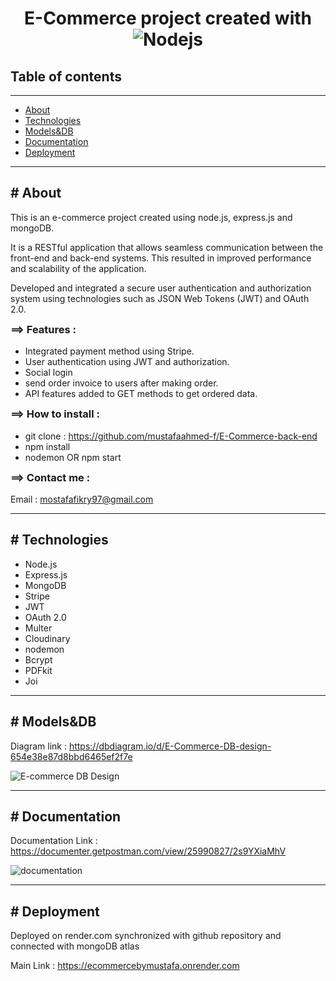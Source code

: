 <!DOCTYPE html>
<html>
  <head> </head>
  <body>
    <h1 style="text-align: center">
      E-Commerce project created with
      <span
      >
        <img alt="Nodejs" src="https://img.shields.io/badge/-Nodejs-43853d?style=flat-square&logo=Node.js&logoColor=white" /></span
      >
    </h1>
    <h2>Table of contents</h2>
    <hr />
    <ul id="table-contents">
      <li><a href="#About">About</a></li>
      <li><a href="#Technologies">Technologies</a></li>
      <li><a href="#Models&DB">Models&DB</a></li>
      <li><a href="#Documentation">Documentation</a></li>
      <li><a href="#Deployment">Deployment</a></li>
    </ul>
    <hr />
    <section id="About">
      <h2># About</h2>
      <p>
        This is an e-commerce project created using node.js, express.js and
        mongoDB.
      </p>
      <p>
        It is a RESTful application that allows seamless communication between
        the front-end and back-end systems. This resulted in improved
        performance and scalability of the application.
      </p>
      <p>
        Developed and integrated a secure user authentication and authorization
        system using technologies such as JSON Web Tokens (JWT) and OAuth 2.0.
      </p>
      <h3 style="margin-top: 4px">==> Features :</h3>
      <ul>
        <li>Integrated payment method using Stripe.</li>
        <li>User authentication using JWT and authorization.</li>
        <li>Social login</li>
        <li>send order invoice to users after making order.</li>
        <li>API features added to GET methods to get ordered data.</li>
      </ul>
      <h3 style="margin-top: 4px">==> How to install :</h3>
      <ul>
        <li>
          git clone :
          <a href="https://github.com/mustafaahmed-f/E-Commerce-back-end"
            >https://github.com/mustafaahmed-f/E-Commerce-back-end</a
          >
        </li>
        <li>npm install</li>
        <li>nodemon OR npm start</li>
      </ul>
      <h3 style="margin-top: 4px">==> Contact me :</h3>
      <p>
        Email :
        <a href="mailto:mostafafikry97@gmail.com">mostafafikry97@gmail.com</a>
      </p>
    </section>
    <hr />
    <section id="Technologies">
      <h2># Technologies</h2>
      <ul>
        <li>Node.js</li>
        <li>Express.js</li>
        <li>MongoDB</li>
        <li>Stripe</li>
        <li>JWT</li>
        <li>OAuth 2.0</li>
        <li>Multer</li>
        <li>Cloudinary</li>
        <li>nodemon</li>
        <li>Bcrypt</li>
        <li>PDFkit</li>
        <li>Joi</li>
      </ul>
    </section>
    <hr />
    <section id="Models&DB">
      <h2># Models&DB</h2>
      <p>Diagram link : <a href="https://dbdiagram.io/d/E-Commerce-DB-design-654e38e87d8bbd6465ef2f7e">https://dbdiagram.io/d/E-Commerce-DB-design-654e38e87d8bbd6465ef2f7e</a></p>
      <img
        src="https://res.cloudinary.com/dvvmu40wx/image/upload/v1699631624/eCommerce/E-Commerce_DB_htt5cq.png"
        alt="E-commerce DB Design"
      />
    </section>
    <hr />
    <section id="Documentation">
      <h2># Documentation</h2>
      <p>
        Documentation Link :
        <a href="https://documenter.getpostman.com/view/25990827/2s9YXiaMhV"
          >https://documenter.getpostman.com/view/25990827/2s9YXiaMhV</a
        >
      </p>
      <img
        src="https://res.cloudinary.com/dvvmu40wx/image/upload/v1699631784/eCommerce/Documentation_screen_shot_adxzpn.png"
        alt="documentation"
      />
    </section>
    <hr />
  <section id="Deployment">
      <h2># Deployment</h2>
      <p>
        Deployed on render.com synchronized with github repository and connected
        with mongoDB atlas
      </p>
      <p>
        Main Link :
        <a href="https://ecommercebymustafa.onrender.com"
          >https://ecommercebymustafa.onrender.com</a
        >
      </p>
    </section>
  </body>
</html>
